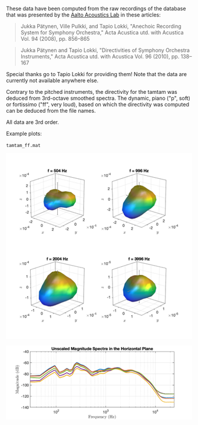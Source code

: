 These data have been computed from the raw recordings of the database that was presented by the [Aalto Acoustics Lab](https://www.aalto.fi/en/aalto-acoustics-lab) in these articles:

> Jukka Pätynen, Ville Pulkki, and Tapio Lokki, "Anechoic Recording System for Symphony Orchestra," Acta Acustica utd. with Acustica Vol. 94 (2008), pp. 856–865

> Jukka Pätynen and Tapio Lokki, "Directivities of Symphony Orchestra Instruments," Acta Acustica utd. with Acustica Vol. 96 (2010), pp. 138–167

Special thanks go to Tapio Lokki for providing them! Note that the data are currently not available anywhere else.

Contrary to the pitched instruments, the directivity for the tamtam was deduced from 3rd-octave smoothed spectra. The dynamic, piano ("p", soft) or fortissimo ("ff", very loud), based on which the directivity was computed can be deduced from the file names.

All data are 3rd order.




Example plots:

`tamtam_ff.mat`

![tamtam_ff](tamtam_ff.png "tamtam_ff")

![tamtam_ff_spec](tamtam_ff_spec.png "tamtam_ff_spec")

